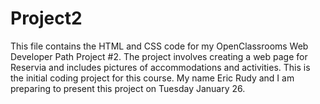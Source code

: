 # Project2
This file contains the HTML and CSS code for my OpenClassrooms Web Developer Path Project #2. 
The project involves creating a web page for Reservia and includes pictures of accommodations and activities. 
This is the initial coding project for this course.
My name Eric Rudy and I am preparing to present this project on Tuesday January 26.
